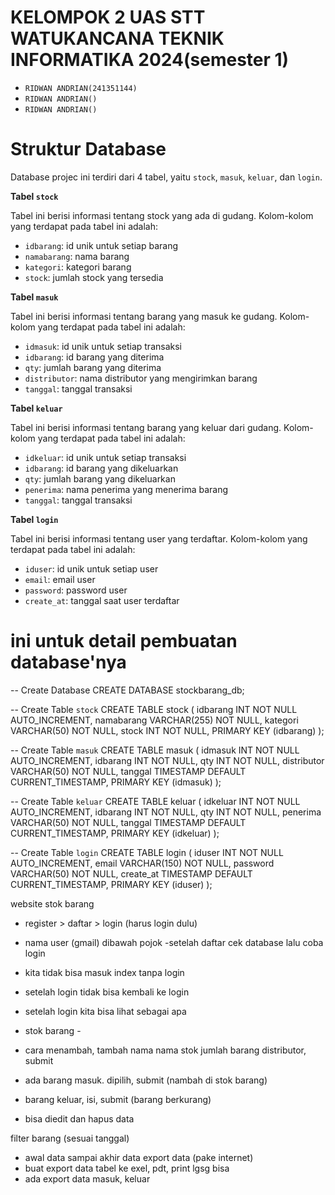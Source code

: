 # KELOMPOK 2 UAS STT WATUKANCANA TEKNIK INFORMATIKA 2024(semester 1)
* `RIDWAN ANDRIAN(241351144)`
* `RIDWAN ANDRIAN()`
* `RIDWAN ANDRIAN()`


# Struktur Database

Database projec ini terdiri dari 4 tabel, yaitu `stock`, `masuk`, `keluar`, dan `login`.

**Tabel `stock`**

Tabel ini berisi informasi tentang stock yang ada di gudang. Kolom-kolom yang terdapat pada tabel ini adalah:

* `idbarang`: id unik untuk setiap barang
* `namabarang`: nama barang
* `kategori`: kategori barang
* `stock`: jumlah stock yang tersedia

**Tabel `masuk`**

Tabel ini berisi informasi tentang barang yang masuk ke gudang. Kolom-kolom yang terdapat pada tabel ini adalah:

* `idmasuk`: id unik untuk setiap transaksi
* `idbarang`: id barang yang diterima
* `qty`: jumlah barang yang diterima
* `distributor`: nama distributor yang mengirimkan barang
* `tanggal`: tanggal transaksi

**Tabel `keluar`**

Tabel ini berisi informasi tentang barang yang keluar dari gudang. Kolom-kolom yang terdapat pada tabel ini adalah:

* `idkeluar`: id unik untuk setiap transaksi
* `idbarang`: id barang yang dikeluarkan
* `qty`: jumlah barang yang dikeluarkan
* `penerima`: nama penerima yang menerima barang
* `tanggal`: tanggal transaksi

**Tabel `login`**

Tabel ini berisi informasi tentang user yang terdaftar. Kolom-kolom yang terdapat pada tabel ini adalah:

* `iduser`: id unik untuk setiap user
* `email`: email user
* `password`: password user
* `create_at`: tanggal saat user terdaftar


# ini untuk detail pembuatan database'nya
-- Create Database
CREATE DATABASE stockbarang_db;

-- Create Table `stock`
CREATE TABLE stock (
    idbarang INT NOT NULL AUTO_INCREMENT,
    namabarang VARCHAR(255) NOT NULL,
    kategori VARCHAR(50) NOT NULL,
    stock INT NOT NULL,
    PRIMARY KEY (idbarang)
);

-- Create Table `masuk`
CREATE TABLE masuk (
    idmasuk INT NOT NULL AUTO_INCREMENT,
    idbarang INT NOT NULL,
    qty INT NOT NULL,
    distributor VARCHAR(50) NOT NULL,
    tanggal TIMESTAMP DEFAULT CURRENT_TIMESTAMP,
    PRIMARY KEY (idmasuk)
);

-- Create Table `keluar`
CREATE TABLE keluar (
    idkeluar INT NOT NULL AUTO_INCREMENT,
    idbarang INT NOT NULL,
    qty INT NOT NULL,
    penerima VARCHAR(50) NOT NULL,
    tanggal TIMESTAMP DEFAULT CURRENT_TIMESTAMP,
    PRIMARY KEY (idkeluar)
);

-- Create Table `login`
CREATE TABLE login (
    iduser INT NOT NULL AUTO_INCREMENT,
    email VARCHAR(150) NOT NULL,
    password VARCHAR(50) NOT NULL,
    create_at TIMESTAMP DEFAULT CURRENT_TIMESTAMP,
    PRIMARY KEY (iduser)
);

website stok barang
- register > daftar > login (harus login dulu)
- nama user (gmail) dibawah pojok
-setelah daftar cek database lalu coba login
- kita tidak bisa masuk index tanpa login
- setelah login tidak bisa kembali ke login
- setelah login kita bisa lihat sebagai apa

- stok barang -
- cara menambah, tambah nama nama stok jumlah barang distributor, submit
- ada barang masuk. dipilih, submit (nambah di stok barang)
- barang keluar, isi, submit (barang berkurang)
- bisa diedit dan hapus data

filter barang (sesuai tanggal)
- awal data sampai akhir data 
export data (pake internet)
- buat export data tabel ke exel, pdt, print lgsg bisa
- ada export data masuk, keluar